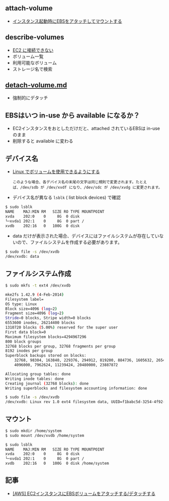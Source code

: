 ## attach-volume

-  [インスタンス起動時にEBSをアタッチしてマウントする](ebs.attach-volume.md)

## describe-volumes

-  [EC2 に接続できない](ebs.describe-volumes.md)
- ボリューム一覧
- 利用可能なボリューム
- ストレージ名で検索

## [detach-volume.md](ebs.detach-volume.md)

- 強制的にデタッチ


##  EBSはいつ in-use から available になるか？

- EC2インスタンスをおとしただけだと、attached されているEBSは in-use のまま
- 削除すると available に変わる


## デバイス名

- [Linux でボリュームを使用できるようにする](http://docs.aws.amazon.com/ja_jp/AWSEC2/latest/UserGuide/ebs-using-volumes.html)

  `このような場合、各デバイス名の末尾の文字は同じ規則で変更されます。たとえば、/dev/sdb が /dev/xvdf になり、/dev/sdc が /dev/xvdg に変更されます。`

- デバイス名が異なる `lsblk` ( list block devices) で確認

~~~bash
$ sudo lsblk
NAME    MAJ:MIN RM   SIZE RO TYPE MOUNTPOINT
xvda    202:0    0     8G  0 disk
└─xvda1 202:1    0     8G  0 part /
xvdb    202:16   0   100G  0 disk
~~~

- data だけが表示された場合、デバイスにはファイルシステムが存在していないので、ファイルシステムを作成する必要があります。

~~~bash
$ sudo file -s /dev/xvdb
/dev/xvdb: data
~~~

## ファイルシステム作成

~~~bash
$ sudo mkfs -t ext4 /dev/xvdb

mke2fs 1.42.9 (4-Feb-2014)
Filesystem label=
OS type: Linux
Block size=4096 (log=2)
Fragment size=4096 (log=2)
Stride=0 blocks, Stripe width=0 blocks
6553600 inodes, 26214400 blocks
1310720 blocks (5.00%) reserved for the super user
First data block=0
Maximum filesystem blocks=4294967296
800 block groups
32768 blocks per group, 32768 fragments per group
8192 inodes per group
Superblock backups stored on blocks:
	32768, 98304, 163840, 229376, 294912, 819200, 884736, 1605632, 2654208,
	4096000, 7962624, 11239424, 20480000, 23887872

Allocating group tables: done                            
Writing inode tables: done                            
Creating journal (32768 blocks): done
Writing superblocks and filesystem accounting information: done   
~~~

~~~bash
$ sudo file -s /dev/xvdb
/dev/xvdb: Linux rev 1.0 ext4 filesystem data, UUID=f1babc5d-3254-4f92-ba4c-381c3a748c2b (extents) (large files) (huge files)
~~~


## マウント

~~~bash
$ sudo mkdir /home/system
$ sudo mount /dev/xvdb /home/system

$ sudo lsblk
NAME    MAJ:MIN RM   SIZE RO TYPE MOUNTPOINT
xvda    202:0    0     8G  0 disk
└─xvda1 202:1    0     8G  0 part /
xvdb    202:16   0   100G  0 disk /home/system
~~~


## 記事

- [[AWS] EC2インスタンスにEBSボリュームをアタッチする/デタッチする](http://qiita.com/white_aspara25/items/270c7253e5fe58bd5d86)
